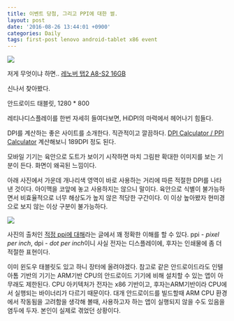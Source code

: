 ```yaml
---
title: 이벤트 당첨, 그리고 PPI에 대한 썰.
layout: post
date: '2016-08-26 13:44:01 +0900'
categories: Daily
tags: first-post lenovo android-tablet x86 event
---
```


[![](https://res.cloudinary.com/rockheung/image/upload/v1522849249/blog1_vifqvm.png)](https://res.cloudinary.com/rockheung/image/upload/v1522849249/blog1_vifqvm.png)

저게 무엇이냐 하면.. [레노버 탭2 A8-S2 16GB](http://bit.ly/1TE5Yz5)

신나서 찾아봤다.

안드로이드 태블릿, 1280 * 800

레티나디스플레이를 한번 자세히 들여다보면, HiDPI의 마력에서 헤어나기 힘들다.

DPI를 계산하는 좋은 사이트를 소개한다.
직관적이고 깔끔하다.
[DPI Calculator / PPI Calculator](https://www.sven.de/dpi/)
계산해보니 189DPI 정도 된다.

모바일 기기는 육안으로 도트가 보이기 시작하면 마치 그림판 확대한 이미지를 보는 기분이 든다. 화면이 왜곡된 느낌이다.

아래 사진에서 가운데 개나리색 영역이 바로 사용하는 거리에 따른 적절한 DPI를 나타낸 것이다. 아이맥을 코앞에 놓고 사용하지는 않으니 말이다. 육안으로 식별이 불가능하면서 비효율적으로 너무 해상도가 높지 않은 적당한 구간이다. 이 이상 높아봤자 현미경으로 보지 않는 이상 구분이 불가능하다.

[![](https://res.cloudinary.com/rockheung/image/upload/v1522920693/PPI-distance-620x432_nm6c83.png)](https://res.cloudinary.com/rockheung/image/upload/v1522920693/PPI-distance-620x432_nm6c83.png)

사진의 출처인 [적정 ppi에 대해](http://digxtal.com/insight/20121029/%EC%A0%81%EC%A0%95-ppi%EC%97%90-%EB%8C%80%ED%95%B4/)라는 글에서 꽤 정확한 이해를 할 수 있다. ppi - *pixel per inch*, dpi - *dot per inch*이니 사실 전자는 디스플레이에, 후자는 인쇄물에 좀 더 적절한 표현이다.

이미 윈도우 태블릿도 있고 하니 장터에 올려야겠다. 참고로 같은 안드로이드라도 인텔 아톰 기반의 기기는 ARM기반 CPU의 안드로이드 기기에 비해 설치할 수 있는 앱이 아무래도 제한된다. CPU 아키텍처가 전자는 x86 기반이고, 후자는ARM기반이라 CPU에서 실행되는 바이너리가 다르기 때문이다. 대개 안드로이드를 빌드할때 ARM CPU 환경에서 작동됨을 고려함을 생각해 볼때, 사용하고자 하는 앱이 실행되지 않을 수도 있음을 염두에 두자. 본인이 실제로 겪었던 상황이다.
<!--stackedit_data:
eyJoaXN0b3J5IjpbNjAxMjkwODUxXX0=
-->
